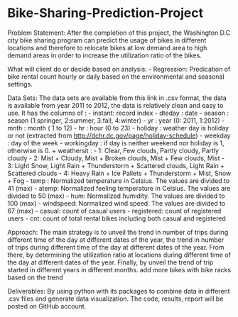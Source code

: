 # Bike-Sharing-Prediction-Project
Problem Statement:
After the completion of this project, the Washington D.C city bike sharing program can predict the usage of bikes in different locations and therefore to relocate bikes at low demand area to high demand areas in order to increase the utilization ratio of the bikes.

What will client do or decide based on analysis:
	- Regression: 
		Predication of bike rental count hourly or daily based on the environmental and seasonal settings.

Data Sets:
The data sets are available from this link in .csv format, the data is available from year 2011 to 2012, the data is relatively clean and easy to use. It has the columns of :
	- instant: record index
	- dteday : date
	- season : season (1:springer, 2:summer, 3:fall, 4:winter)
	- yr : year (0: 2011, 1:2012)
	- mnth : month ( 1 to 12)
	- hr : hour (0 to 23)
	- holiday : weather day is holiday or not (extracted from http://dchr.dc.gov/page/holiday-schedule)
	- weekday : day of the week
	- workingday : if day is neither weekend nor holiday is 1, otherwise is 0.
	+ weathersit : 
		- 1: Clear, Few clouds, Partly cloudy, Partly cloudy
		- 2: Mist + Cloudy, Mist + Broken clouds, Mist + Few clouds, Mist
		- 3: Light Snow, Light Rain + Thunderstorm + Scattered clouds, Light Rain + Scattered clouds
		- 4: Heavy Rain + Ice Pallets + Thunderstorm + Mist, Snow + Fog
	- temp : Normalized temperature in Celsius. The values are divided to 41 (max)
	- atemp: Normalized feeling temperature in Celsius. The values are divided to 50 (max)
	- hum: Normalized humidity. The values are divided to 100 (max)
	- windspeed: Normalized wind speed. The values are divided to 67 (max)
	- casual: count of casual users
	- registered: count of registered users
	- cnt: count of total rental bikes including both casual and registered

Approach:
The main strategy is to unveil the trend in number of trips during different time of the day at different dates of the year, the trend in number of trips during different time of the day at different dates of the year. From there, by determining the utilization ratio at locations during different time of the day at different dates of the year. Finally, by unveil the trend of trip started in different years in different months.
add more bikes with bike racks based on the trend

Deliverables:
By using python with its packages to combine data in different .csv files and generate data visualization. The code, results, report will be posted on GitHub account.
